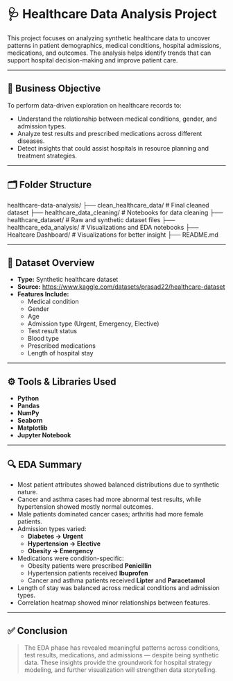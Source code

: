 # 🩺 Healthcare Data Analysis Project

This project focuses on analyzing synthetic healthcare data to uncover patterns in patient demographics, medical conditions, hospital admissions, medications, and outcomes. The analysis helps identify trends that can support hospital decision-making and improve patient care.

---

## 🎯 Business Objective

To perform data-driven exploration on healthcare records to:

- Understand the relationship between medical conditions, gender, and admission types.
- Analyze test results and prescribed medications across different diseases.
- Detect insights that could assist hospitals in resource planning and treatment strategies.

---

## 🗂️ Folder Structure
healthcare-data-analysis/
├── clean_healthcare_data/ # Final cleaned dataset
├── healthcare_data_cleaning/ # Notebooks for data cleaning 
├── healthcare_dataset/ # Raw and synthetic dataset files
├── healthcare_eda_analysis/ # Visualizations and EDA notebooks 
├── Healtcare Dashboard/ # Visualizations for better insight
├── README.md

---

## 🧾 Dataset Overview

- **Type:** Synthetic healthcare dataset  
- **Source:** https://www.kaggle.com/datasets/prasad22/healthcare-dataset
- **Features Include:**
  - Medical condition  
  - Gender  
  - Age  
  - Admission type (Urgent, Emergency, Elective)  
  - Test result status  
  - Blood type  
  - Prescribed medications  
  - Length of hospital stay  

---

## ⚙️ Tools & Libraries Used

- **Python**
- **Pandas**
- **NumPy**
- **Seaborn**
- **Matplotlib**
- **Jupyter Notebook**

---

## 🔍 EDA Summary 

- Most patient attributes showed balanced distributions due to synthetic nature.
- Cancer and asthma cases had more abnormal test results, while hypertension showed mostly normal outcomes.
- Male patients dominated cancer cases; arthritis had more female patients.
- Admission types varied:
  - **Diabetes → Urgent**
  - **Hypertension → Elective**
  - **Obesity → Emergency**
- Medications were condition-specific:
  - Obesity patients were prescribed **Penicillin**
  - Hypertension patients received **Ibuprofen**
  - Cancer and asthma patients received **Lipter** and **Paracetamol**
- Length of stay was balanced across medical conditions and admission types.
- Correlation heatmap showed minor relationships between features.

---

## ✅ Conclusion 

> The EDA phase has revealed meaningful patterns across conditions, test results, medications, and admissions — despite being synthetic data. These insights provide the groundwork for hospital strategy modeling, and further visualization will strengthen data storytelling.

